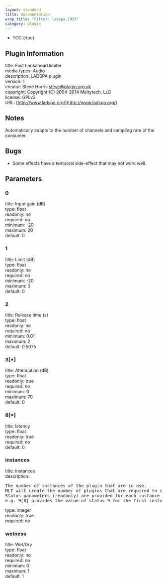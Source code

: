 ```yaml
---
layout: standard
title: Documentation
wrap_title: "Filter: ladspa.1913"
category: plugin
---
```

* TOC
{:toc}

## Plugin Information

title: Fast Lookahead limiter  
media types:
Audio  
description: LADSPA plugin  
version: 1  
creator: Steve Harris <steve@plugin.org.uk>  
copyright: Copyright (C) 2004-2014 Meltytech, LLC  
license: GPLv2  
URL: [http://www.ladspa.org/](http://www.ladspa.org/)  

## Notes

Automatically adapts to the number of channels and sampling rate of the consumer.

## Bugs

* Some effects have a temporal side-effect that may not work well.


## Parameters

### 0

title: Input gain (dB)    
type: float  
readonly: no  
required: no  
minimum: -20  
maximum: 20  
default: 0  

### 1

title: Limit (dB)    
type: float  
readonly: no  
required: no  
minimum: -20  
maximum: 0  
default: 0  

### 2

title: Release time (s)    
type: float  
readonly: no  
required: no  
minimum: 0.01  
maximum: 2  
default: 0.5075  

### 3[*]

title: Attenuation (dB)    
type: float  
readonly: true  
required: no  
minimum: 0  
maximum: 70  
default: 0  

### 8[*]

title: latency    
type: float  
readonly: true  
required: no  
default: 0  

### instances

title: Instances    
description:
<pre>
The number of instances of the plugin that are in use.
MLT will create the number of plugins that are required to support the number of audio channels.
Status parameters (readonly) are provided for each instance and are accessed by specifying the instance number after the identifier (starting at zero).
e.g. 9[0] provides the value of status 9 for the first instance.
</pre>
type: integer  
readonly: true  
required: no  

### wetness

title: Wet/Dry    
type: float  
readonly: no  
required: no  
minimum: 0  
maximum: 1  
default: 1  

